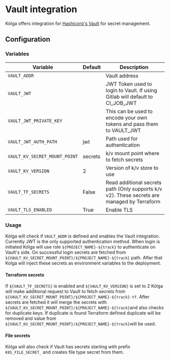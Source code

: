 # Vault integration

Kólga offers integration for [Hashicorp's Vault](https://www.vaultproject.io/) for
secret management.

## Configuration

### Variables

| Variable                      | Default    | Description                                                                                         |
|-------------------------------|------------|-----------------------------------------------------------------------------------------------------|
| `VAULT_ADDR`                  |            | Vault address                                                                                       |
| `VAULT_JWT`                   |            | JWT Token used to login to Vault. If using Gitlab will default to CI_JOB_JWT                        |
| `VAULT_JWT_PRIVATE_KEY`       |            | This can be used to encode your own tokens and pass them to VAULT_JWT                               |
| `VAULT_JWT_AUTH_PATH`         | jwt        | Path used for authentication                                                                        |
| `VAULT_KV_SECRET_MOUNT_POINT` | secrets    | k/v mount point where to fetch secrets                                                              |
| `VAULT_KV_VERSION`            | 2          | Version of k/v store to use                                                                         |
| `VAULT_TF_SECRETS`            | False      | Read additional secrets path (Only supports k/v v2). These secrets are managed by Terraform         |
| `VAULT_TLS_ENABLED`           | True       | Enable TLS                                                                                          |

### Usage

Kólga will check if `VAULT_ADDR` is defined and enables the Vault integration. Currently
JWT is the only supported authentication method. When login is initiated Kólga will use
role `${PROJECT_NAME}-${track}` to authenticate on Vault's side. On successful login secrets are fetched from `${VAULT_KV_SECRET_MOUNT_POINT}/${PROJECT_NAME}-${track}` path. After that Kolga will inject these secrets as environment variables to the deployment.

#### Terraform secrets

If `${VAULT_TF_SECRETS}` is enabled and `${VAULT_KV_VERSION}` is set to 2 Kólga will make additional request to Vault to fetch secrets from `${VAULT_KV_SECRET_MOUNT_POINT}/${PROJECT_NAME}-${track}-tf`. After secrets are fetched it will merge the secrets with `${VAULT_KV_SECRET_MOUNT_POINT}/${PROJECT_NAME}-${track}`and also checks for duplicate keys. If duplicate is found Terraform defined duplicate will be removed and value from `${VAULT_KV_SECRET_MOUNT_POINT}/${PROJECT_NAME}-${track}`will be used.

#### File secrets

Kólga will also check if Vault has secrets starting with prefix `K8S_FILE_SECRET_` and creates file type secret from them.

